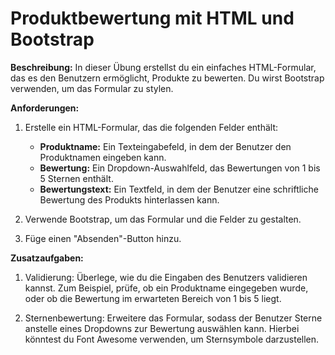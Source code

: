 # Produktbewertung mit HTML und Bootstrap

**Beschreibung:** In dieser Übung erstellst du ein einfaches HTML-Formular, das es den Benutzern ermöglicht, Produkte zu bewerten. Du wirst Bootstrap verwenden, um das Formular zu stylen.

**Anforderungen:**

1. Erstelle ein HTML-Formular, das die folgenden Felder enthält:
   - **Produktname:** Ein Texteingabefeld, in dem der Benutzer den Produktnamen eingeben kann.
   - **Bewertung:** Ein Dropdown-Auswahlfeld, das Bewertungen von 1 bis 5 Sternen enthält.
   - **Bewertungstext:** Ein Textfeld, in dem der Benutzer eine schriftliche Bewertung des Produkts hinterlassen kann.

2. Verwende Bootstrap, um das Formular und die Felder zu gestalten.

3. Füge einen "Absenden"-Button hinzu.

**Zusatzaufgaben:**

1. Validierung: Überlege, wie du die Eingaben des Benutzers validieren kannst. Zum Beispiel, prüfe, ob ein Produktname eingegeben wurde, oder ob die Bewertung im erwarteten Bereich von 1 bis 5 liegt.

2. Sternenbewertung: Erweitere das Formular, sodass der Benutzer Sterne anstelle eines Dropdowns zur Bewertung auswählen kann. Hierbei könntest du Font Awesome verwenden, um Sternsymbole darzustellen.

